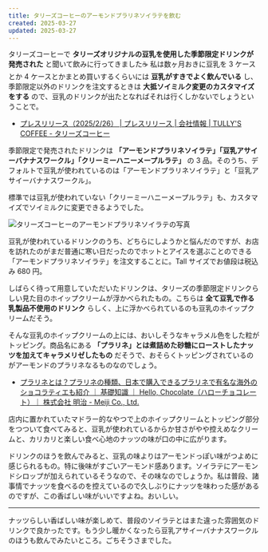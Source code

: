 ```yaml
---
title: タリーズコーヒーのアーモンドプラリネソイラテを飲む
created: 2025-03-27
updated: 2025-03-27
---
```


タリーズコーヒーで **タリーズオリジナルの豆乳を使用した季節限定ドリンクが発売された** と聞いて飲みに行ってきました☕️ 私は数ヶ月おきに豆乳を 3 ケースとか 4 ケースとかまとめ買いするくらいには **豆乳がすきでよく飲んでいる** し、季節限定以外のドリンクを注文するときは **大抵ソイミルク変更のカスタマイズをする** ので、豆乳のドリンクが出たとなればそれは行くしかないでしょうということで。

- [プレスリリース（2025/2/26） | プレスリリース | 会社情報 | TULLY'S COFFEE - タリーズコーヒー](https://www.tullys.co.jp/company/pressrelease/2025/02/2025soy_lovers.html)

季節限定で発売されたドリンクは **「アーモンドプラリネソイラテ」「豆乳アサイーバナナスワークル」「クリーミーハニーメープルラテ」** の 3 品。そのうち、デフォルトで豆乳が使われているのは「アーモンドプラリネソイラテ」と「豆乳アサイーバナナスワークル」。

標準では豆乳が使われていない「クリーミーハニーメープルラテ」も、カスタマイズでソイミルクに変更できるようでした。

![タリーズコーヒーのアーモンドプラリネソイラテの写真](46dae4c3-8942-4fca-1abb-b33072852600)

豆乳が使われているドリンクのうち、どちらにしようかと悩んだのですが、お店を訪れたのがまだ普通に寒い日だったのでホットとアイスを選ぶことのできる「アーモンドプラリネソイラテ」を注文することに。Tall サイズでお値段は税込み 680 円。

しばらく待って用意していただいたドリンクは、タリーズの季節限定ドリンクらしい見た目のホイップクリームが浮かべられたもの。こちらは **全て豆乳で作る乳製品不使用のドリンク** らしく、上に浮かべられているのも豆乳のホイップクリームだそう。

そんな豆乳のホイップクリームの上には、おいしそうなキャラメル色をした粒がトッピング。商品名にある **「プラリネ」とは煮詰めた砂糖にローストしたナッツを加えてキャラメリゼしたもの** だそうで、おそらくトッピングされているのがアーモンドのプラリネなるものなのでしょう。

- [プラリネとは？プラリネの種類、日本で購入できるプラリネで有名な海外のショコラティエも紹介 ｜ 基礎知識 ｜ Hello, Chocolate（ハローチョコレート）｜ 株式会社 明治 - Meiji Co., Ltd.](https://www.meiji.co.jp/hello-chocolate/column/36/)

店内に置かれていたマドラー的なやつで上のホイップクリームとトッピング部分をつついて食べてみると、豆乳が使われているからか甘さがやや控えめなクリームと、カリカリと楽しい食べ心地のナッツの味が口の中に広がります。

ドリンクのほうを飲んでみると、豆乳の味よりはアーモンドっぽい味がつよめに感じられるもの。特に後味がすごいアーモンド感あります。ソイラテにアーモンドシロップが加えられているそうなので、その味なのでしょうか。私は普段、諸事情でナッツを食べるのを控えているので久しぶりにナッツを味わった感があるのですが、この香ばしい味がいいですよね。おいしい。

---

ナッツらしい香ばしい味が楽しめて、普段のソイラテとはまた違った雰囲気のドリンクで良かったです。もう少し暖かくなったら豆乳アサイーバナナスワークルのほうも飲んでみたいところ。ごちそうさまでした。
